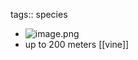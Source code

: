 tags:: species

- ![image.png](https://peach-geographical-bat-397.mypinata.cloud/ipfs/QmXmAVqmBCEpxAFKDpS1Hz7WAqPUV4e8p48dPTLmrQ1b8B)
- up to 200 meters [[vine]]